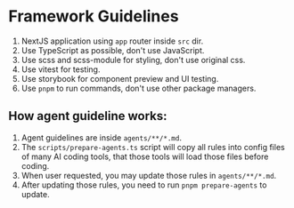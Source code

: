 # Framework Guidelines

1. NextJS application using `app` router inside `src` dir.
2. Use TypeScript as possible, don't use JavaScript.
3. Use scss and scss-module for styling, don't use original css.
4. Use vitest for testing.
5. Use storybook for component preview and UI testing.
6. Use `pnpm` to run commands, don't use other package managers.

## How agent guideline works:

1. Agent guidelines are inside `agents/**/*.md`.
2. The `scripts/prepare-agents.ts` script will copy all rules into
   config files of many AI coding tools,
   that those tools will load those files before coding.
3. When user requested, you may update those rules in `agents/**/*.md`.
4. After updating those rules, you need to run `pnpm prepare-agents` to update.
